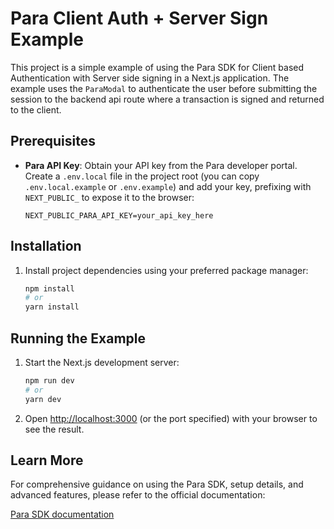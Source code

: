 # Para Client Auth + Server Sign Example

This project is a simple example of using the Para SDK for Client based Authentication with Server side signing in a
Next.js application. The example uses the `ParaModal` to authenticate the user before submitting the session to the
backend api route where a transaction is signed and returned to the client.

## Prerequisites

- **Para API Key**: Obtain your API key from the Para developer portal. Create a `.env.local` file in the project root
  (you can copy `.env.local.example` or `.env.example`) and add your key, prefixing with `NEXT_PUBLIC_` to expose it to
  the browser:
  ```env
  NEXT_PUBLIC_PARA_API_KEY=your_api_key_here
  ```

## Installation

1.  Install project dependencies using your preferred package manager:
    ```bash
    npm install
    # or
    yarn install
    ```

## Running the Example

1.  Start the Next.js development server:
    ```bash
    npm run dev
    # or
    yarn dev
    ```
2.  Open [http://localhost:3000](https://www.google.com/search?q=http://localhost:3000) (or the port specified) with
    your browser to see the result.

## Learn More

For comprehensive guidance on using the Para SDK, setup details, and advanced features, please refer to the official
documentation:

[Para SDK documentation](https://docs.usepara.com/welcome)
